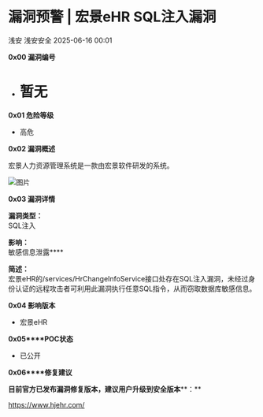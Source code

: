#  漏洞预警 | 宏景eHR SQL注入漏洞  
浅安  浅安安全   2025-06-16 00:01  
  
**0x00 漏洞编号**  
- # 暂无  
  
**0x01 危险等级**  
- 高危  
  
**0x02 漏洞概述**  
  
宏景人力资源管理系统是一款由宏景软件研发的系统。  
  
![图片](https://mmbiz.qpic.cn/mmbiz_jpg/7stTqD182SXhZfJGiaXfdjmnmnU9CcG6XajFjVjAA4Jno8LwWB1ia5Py19wpjxzZ7EOR0eoXNIfiaiceHt9Siby29Sg/640?wx_fmt=other&wxfrom=5&wx_lazy=1&wx_co=1&tp=webp "")  
  
**0x03 漏洞详情**  
  
**漏洞类型：**  
SQL注入  
  
**影响：**  
敏感信息泄露****  
  
**简述：**  
宏景eHR的/services/HrChangeInfoService接口处存在SQL注入漏洞，未经过身份认证的远程攻击者可利用此漏洞执行任意SQL指令，从而窃取数据库敏感信息。  
  
**0x04 影响版本**  
- 宏景eHR  
  
**0x05****POC状态**  
- 已公开  
  
**0x06****修复建议**  
  
**目前官方已发布漏洞修复版本，建议用户升级到安全版本****：**  
  
https://www.hjehr.com/  
  
  
  
